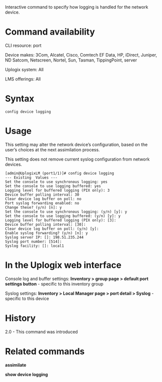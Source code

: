 Interactive command to specify how logging is handled for the network device.

# Command availability

CLI resource: port

Device makes: 3Com, Alcatel, Cisco, Comtech EF Data, HP, iDirect, Juniper, ND Satcom, Netscreen, Nortel, Sun, Tasman, TippingPoint, server

Uplogix system: All

LMS offerings: All

# Syntax 

```
config device logging
```

# Usage 

This setting may alter the network device’s configuration, based on the user’s choices at the next assimilation process.

This setting does not remove current syslog configuration from network devices.

```
[admin@UplogixLM (port1/1)]# config device logging 
--- Existing  Values ---
Set the console to use synchronous logging: yes
Set the console to use logging buffered: yes
Logging level for buffered logging (PIX only): 3
Device buffer polling interval: 30
Clear device log buffer on poll: no
Port syslog forwarding enabled: no
Change these? (y/n) [n]: y
Set the console to use synchronous logging: (y/n) [y]: y
Set the console to use logging buffered: (y/n) [y]: y
Logging level for buffered logging (PIX only): [3]:
Device buffer polling interval: [30]: 
Clear device log buffer on poll: (y/n) [y]: 
Enable syslog forwarding? (y/n) [n]: y
Syslog server IP: []: 198.51.235.244
Syslog port number: [514]: 
Syslog facility: []: local1
```

# In the Uplogix web interface

Console log and buffer settings: **Inventory > group page > default port settings button** - specific to this inventory group

Syslog settings: **Inventory > Local Manager page > port detail > Syslog** - specific to this device

# History 

2.0 - This command was introduced

# Related commands 

**assimilate**

**show device logging**
